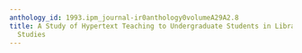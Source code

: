 ```yaml
---
anthology_id: 1993.ipm_journal-ir0anthology0volumeA29A2.8
title: A Study of Hypertext Teaching to Undergraduate Students in Library and Information
  Studies
---
```

